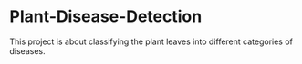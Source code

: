# Plant-Disease-Detection 
This project is about classifying the plant leaves into different categories of diseases.
